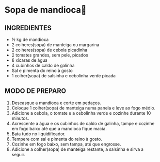 # Sopa de mandioca:stew:

## INGREDIENTES

- ½ kg de mandioca
- 2 colheres(sopa) de manteiga ou margarina
- 2 colheres(sopa) de cebola picadinha
- 2 tomates grandes, sem pele, picados
- 8 xícaras de água
- 4 cubinhos de caldo de galinha
- Sal e pimenta do reino à gosto
- 1 colher(sopa) de salsinha e cebolinha verde picada

## MODO DE PREPARO

1. Descasque a mandioca e corte em pedaços.
2. Coloque 1 colher(sopa) de manteiga numa panela e leve ao fogo médio.
3. Adicione a cebola, o tomate e a cebolinha verde e cozinhe durante 10 minutos.
4. Acrescente a água e os cubinhos de caldo de galinha, tampe e cozinhe em fogo baixo até que a mandioca fique macia.
5. Bata tudo no liquidificador.
6. Tempere com sal e pimenta do reino à gosto.
7. Cozinhe em fogo baixo, sem tampa, até que engrosse.
8. Adicione a colher(sopa) de manteiga restante, a salsinha e sirva a seguir.
